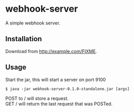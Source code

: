 # webhook-server

A simple webhook server.

## Installation

Download from http://example.com/FIXME.

## Usage

Start the jar, this will start a server on port 9100

    $ java -jar webhook-server-0.1.0-standalone.jar [args]

POST to / will store a request.  
GET / will return the last request that was POSTed.

